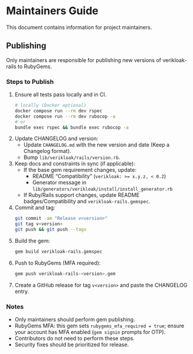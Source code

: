 # Maintainers Guide

This document contains information for project maintainers.

## Publishing

Only maintainers are responsible for publishing new versions of verikloak-rails to RubyGems.

### Steps to Publish

1. Ensure all tests pass locally and in CI.
   ```bash
   # locally (Docker optional)
   docker compose run --rm dev rspec
   docker compose run --rm dev rubocop -a
   # or
   bundle exec rspec && bundle exec rubocop -a
   ```
2. Update CHANGELOG and version:
   - Update `CHANGELOG.md` with the new version and date (Keep a Changelog format).
   - Bump `lib/verikloak/rails/version.rb`.
3. Keep docs and constraints in sync (if applicable):
   - If the base gem requirement changes, update:
     - README “Compatibility” (`verikloak: >= x.y.z, < 0.2`)
     - Generator message in `lib/generators/verikloak/install/install_generator.rb`
   - If Ruby/Rails support changes, update README badges/Compatibility and `verikloak-rails.gemspec`.
4. Commit and tag:
   ```bash
   git commit -am "Release v<version>"
   git tag v<version>
   git push && git push --tags
   ```
5. Build the gem:
   ```bash
   gem build verikloak-rails.gemspec
   ```
6. Push to RubyGems (MFA required):
   ```bash
   gem push verikloak-rails-<version>.gem
   ```
7. Create a GitHub release for tag `v<version>` and paste the CHANGELOG entry.

### Notes
- Only maintainers should perform gem publishing.
- RubyGems MFA: this gem sets `rubygems_mfa_required = true`; ensure your account has MFA enabled (`gem signin` prompts for OTP).
- Contributors do not need to perform these steps.
- Security fixes should be prioritized for release.
